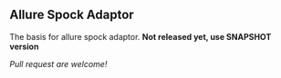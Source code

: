 ## Allure Spock Adaptor 

The basis for allure spock adaptor. **Not released yet, use SNAPSHOT version**

*Pull request are welcome!*
